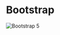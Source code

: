 # Bootstrap
![Bootstrap 5](https://www.youtube.com/watch?v=Jyvffr3aCp0&ab_channel=WebDevSimplified)
